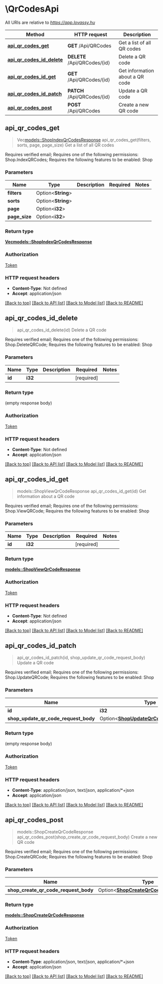 # \QrCodesApi

All URIs are relative to *https://app.lovassy.hu*

Method | HTTP request | Description
------------- | ------------- | -------------
[**api_qr_codes_get**](QrCodesApi.md#api_qr_codes_get) | **GET** /Api/QRCodes | Get a list of all QR codes
[**api_qr_codes_id_delete**](QrCodesApi.md#api_qr_codes_id_delete) | **DELETE** /Api/QRCodes/{id} | Delete a QR code
[**api_qr_codes_id_get**](QrCodesApi.md#api_qr_codes_id_get) | **GET** /Api/QRCodes/{id} | Get information about a QR code
[**api_qr_codes_id_patch**](QrCodesApi.md#api_qr_codes_id_patch) | **PATCH** /Api/QRCodes/{id} | Update a QR code
[**api_qr_codes_post**](QrCodesApi.md#api_qr_codes_post) | **POST** /Api/QRCodes | Create a new QR code



## api_qr_codes_get

> Vec<models::ShopIndexQrCodesResponse> api_qr_codes_get(filters, sorts, page, page_size)
Get a list of all QR codes

Requires verified email; Requires one of the following permissions: Shop.IndexQRCodes; Requires the following features to be enabled: Shop

### Parameters


Name | Type | Description  | Required | Notes
------------- | ------------- | ------------- | ------------- | -------------
**filters** | Option<**String**> |  |  |
**sorts** | Option<**String**> |  |  |
**page** | Option<**i32**> |  |  |
**page_size** | Option<**i32**> |  |  |

### Return type

[**Vec<models::ShopIndexQrCodesResponse>**](ShopIndexQRCodesResponse.md)

### Authorization

[Token](../README.md#Token)

### HTTP request headers

- **Content-Type**: Not defined
- **Accept**: application/json

[[Back to top]](#) [[Back to API list]](../README.md#documentation-for-api-endpoints) [[Back to Model list]](../README.md#documentation-for-models) [[Back to README]](../README.md)


## api_qr_codes_id_delete

> api_qr_codes_id_delete(id)
Delete a QR code

Requires verified email; Requires one of the following permissions: Shop.DeleteQRCode; Requires the following features to be enabled: Shop

### Parameters


Name | Type | Description  | Required | Notes
------------- | ------------- | ------------- | ------------- | -------------
**id** | **i32** |  | [required] |

### Return type

 (empty response body)

### Authorization

[Token](../README.md#Token)

### HTTP request headers

- **Content-Type**: Not defined
- **Accept**: application/json

[[Back to top]](#) [[Back to API list]](../README.md#documentation-for-api-endpoints) [[Back to Model list]](../README.md#documentation-for-models) [[Back to README]](../README.md)


## api_qr_codes_id_get

> models::ShopViewQrCodeResponse api_qr_codes_id_get(id)
Get information about a QR code

Requires verified email; Requires one of the following permissions: Shop.ViewQRCode; Requires the following features to be enabled: Shop

### Parameters


Name | Type | Description  | Required | Notes
------------- | ------------- | ------------- | ------------- | -------------
**id** | **i32** |  | [required] |

### Return type

[**models::ShopViewQrCodeResponse**](ShopViewQRCodeResponse.md)

### Authorization

[Token](../README.md#Token)

### HTTP request headers

- **Content-Type**: Not defined
- **Accept**: application/json

[[Back to top]](#) [[Back to API list]](../README.md#documentation-for-api-endpoints) [[Back to Model list]](../README.md#documentation-for-models) [[Back to README]](../README.md)


## api_qr_codes_id_patch

> api_qr_codes_id_patch(id, shop_update_qr_code_request_body)
Update a QR code

Requires verified email; Requires one of the following permissions: Shop.UpdateQRCode; Requires the following features to be enabled: Shop

### Parameters


Name | Type | Description  | Required | Notes
------------- | ------------- | ------------- | ------------- | -------------
**id** | **i32** |  | [required] |
**shop_update_qr_code_request_body** | Option<[**ShopUpdateQrCodeRequestBody**](ShopUpdateQrCodeRequestBody.md)> |  |  |

### Return type

 (empty response body)

### Authorization

[Token](../README.md#Token)

### HTTP request headers

- **Content-Type**: application/json, text/json, application/*+json
- **Accept**: application/json

[[Back to top]](#) [[Back to API list]](../README.md#documentation-for-api-endpoints) [[Back to Model list]](../README.md#documentation-for-models) [[Back to README]](../README.md)


## api_qr_codes_post

> models::ShopCreateQrCodeResponse api_qr_codes_post(shop_create_qr_code_request_body)
Create a new QR code

Requires verified email; Requires one of the following permissions: Shop.CreateQRCode; Requires the following features to be enabled: Shop

### Parameters


Name | Type | Description  | Required | Notes
------------- | ------------- | ------------- | ------------- | -------------
**shop_create_qr_code_request_body** | Option<[**ShopCreateQrCodeRequestBody**](ShopCreateQrCodeRequestBody.md)> |  |  |

### Return type

[**models::ShopCreateQrCodeResponse**](ShopCreateQRCodeResponse.md)

### Authorization

[Token](../README.md#Token)

### HTTP request headers

- **Content-Type**: application/json, text/json, application/*+json
- **Accept**: application/json

[[Back to top]](#) [[Back to API list]](../README.md#documentation-for-api-endpoints) [[Back to Model list]](../README.md#documentation-for-models) [[Back to README]](../README.md)

